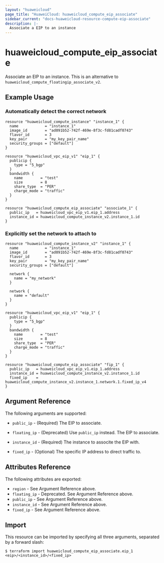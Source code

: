 ```yaml
---
layout: "huaweicloud"
page_title: "HuaweiCloud: huaweicloud_compute_eip_associate"
sidebar_current: "docs-huaweicloud-resource-compute-eip-associate"
description: |-
  Associate a EIP to an instance
---
```


# huaweicloud\_compute\_eip_associate

Associate an EIP to an instance. This is an alternative to
`huaweicloud_compute_floatingip_associate_v2`.

## Example Usage

### Automatically detect the correct network

```hcl
resource "huaweicloud_compute_instance" "instance_1" {
  name            = "instance_1"
  image_id        = "ad091b52-742f-469e-8f3c-fd81cadf0743"
  flavor_id       = 3
  key_pair        = "my_key_pair_name"
  security_groups = ["default"]
}

resource "huaweicloud_vpc_eip_v1" "eip_1" {
  publicip {
    type = "5_bgp"
  }
  bandwidth {
    name        = "test"
    size        = 8
    share_type  = "PER"
    charge_mode = "traffic"
  }
}

resource "huaweicloud_compute_eip_associate" "associate_1" {
  public_ip   = huaweicloud_vpc_eip_v1.eip_1.address
  instance_id = huaweicloud_compute_instance_v2.instance_1.id
}
```

### Explicitly set the network to attach to

```hcl
resource "huaweicloud_compute_instance_v2" "instance_1" {
  name            = "instance_1"
  image_id        = "ad091b52-742f-469e-8f3c-fd81cadf0743"
  flavor_id       = 3
  key_pair        = "my_key_pair_name"
  security_groups = ["default"]

  network {
    name = "my_network"
  }

  network {
    name = "default"
  }
}

resource "huaweicloud_vpc_eip_v1" "eip_1" {
  publicip {
    type = "5_bgp"
  }
  bandwidth {
    name        = "test"
    size        = 8
    share_type  = "PER"
    charge_mode = "traffic"
  }
}

resource "huaweicloud_compute_eip_associate" "fip_1" {
  public_ip   = huaweicloud_vpc_eip_v1.eip_1.address
  instance_id = huaweicloud_compute_instance_v2.instance_1.id
  fixed_ip    = huaweicloud_compute_instance_v2.instance_1.network.1.fixed_ip_v4
}
```

## Argument Reference

The following arguments are supported:

* `public_ip` - (Required) The EIP to associate.

* `floating_ip` - (Deprecated) Use `public_ip` instead. The EIP to associate.

* `instance_id` - (Required) The instance to associte the EIP with.

* `fixed_ip` - (Optional) The specific IP address to direct traffic to.

## Attributes Reference

The following attributes are exported:

* `region` - See Argument Reference above.
* `floating_ip` - Deprecated. See Argument Reference above.
* `public_ip` - See Argument Reference above.
* `instance_id` - See Argument Reference above.
* `fixed_ip` - See Argument Reference above.

## Import

This resource can be imported by specifying all three arguments, separated
by a forward slash:

```
$ terraform import huaweicloud_compute_eip_associate.eip_1 <eip>/<instance_id>/<fixed_ip>
```
